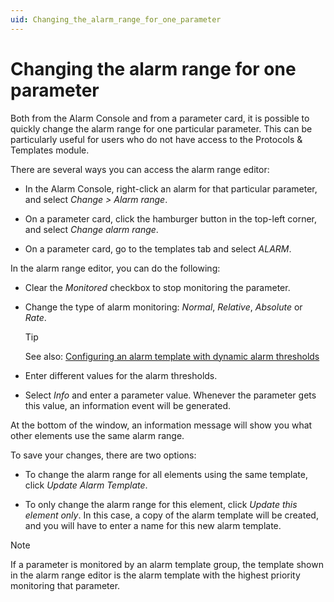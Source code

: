 ```yaml
---
uid: Changing_the_alarm_range_for_one_parameter
---
```


# Changing the alarm range for one parameter

Both from the Alarm Console and from a parameter card, it is possible to quickly change the alarm range for one particular parameter. This can be particularly useful for users who do not have access to the Protocols & Templates module.

There are several ways you can access the alarm range editor:

- In the Alarm Console, right-click an alarm for that particular parameter, and select *Change \> Alarm range*.

- On a parameter card, click the hamburger button in the top-left corner, and select *Change alarm range*.

- On a parameter card, go to the templates tab and select *ALARM*.

In the alarm range editor, you can do the following:

- Clear the *Monitored* checkbox to stop monitoring the parameter.

- Change the type of alarm monitoring: *Normal*, *Relative*, *Absolute* or *Rate*.

    > [!TIP]
    > See also:
    > [Configuring an alarm template with dynamic alarm thresholds](xref:Configuring_alarm_templates#configuring-an-alarm-template-with-dynamic-alarm-thresholds)

- Enter different values for the alarm thresholds.

- Select *Info* and enter a parameter value. Whenever the parameter gets this value, an information event will be generated.

At the bottom of the window, an information message will show you what other elements use the same alarm range.

To save your changes, there are two options:

- To change the alarm range for all elements using the same template, click *Update Alarm Template*.

- To only change the alarm range for this element, click *Update this element only*. In this case, a copy of the alarm template will be created, and you will have to enter a name for this new alarm template.

> [!NOTE]
> If a parameter is monitored by an alarm template group, the template shown in the alarm range editor is the alarm template with the highest priority monitoring that parameter.
>
